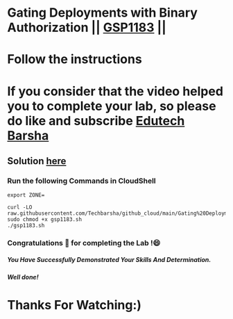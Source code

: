 # Gating Deployments with Binary Authorization || [GSP1183](https://www.cloudskillsboost.google/focuses/83255?parent=catalog) ||

# Follow the instructions

# If you consider that the video helped you to complete your lab, so please do like and subscribe [Edutech Barsha](https://www.youtube.com/@edutechbarsha)
## Solution [here](https://youtu.be/i-pNcbBIbHo)

### Run the following Commands in CloudShell

```
export ZONE=
```
```
curl -LO raw.githubusercontent.com/Techbarsha/github_cloud/main/Gating%20Deployments%20with%20Binary%20Authorization/gsp1183.sh
sudo chmod +x gsp1183.sh
./gsp1183.sh
```

### Congratulations 🎉 for completing the Lab !😄

##### *You Have Successfully Demonstrated Your Skills And Determination.*

#### *Well done!*

# Thanks For Watching:)

